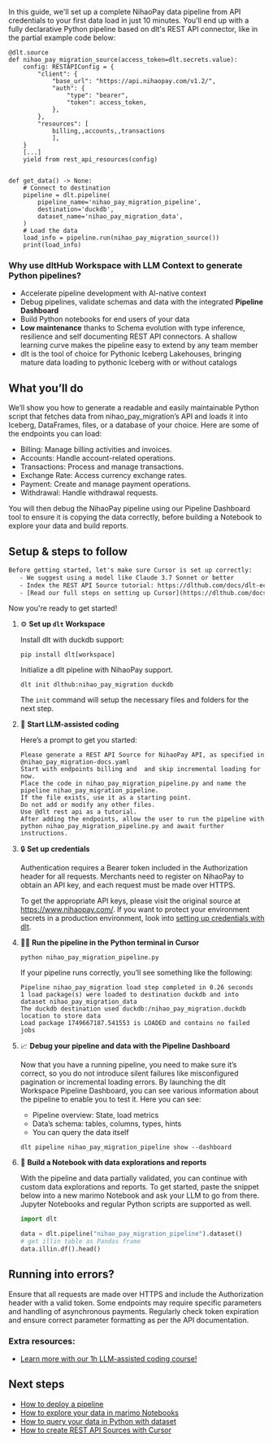 In this guide, we'll set up a complete NihaoPay data pipeline from API credentials to your first data load in just 10 minutes. You'll end up with a fully declarative Python pipeline based on dlt's REST API connector, like in the partial example code below:

```python-outcome
@dlt.source
def nihao_pay_migration_source(access_token=dlt.secrets.value):
    config: RESTAPIConfig = {
        "client": {
            "base_url": "https://api.nihaopay.com/v1.2/",
            "auth": {
                "type": "bearer",
                "token": access_token,
            },
        },
        "resources": [
            billing,,accounts,,transactions
            ],
    }
    [...]
    yield from rest_api_resources(config)


def get_data() -> None:
    # Connect to destination
    pipeline = dlt.pipeline(
        pipeline_name='nihao_pay_migration_pipeline',
        destination='duckdb',
        dataset_name='nihao_pay_migration_data', 
    )
    # Load the data
    load_info = pipeline.run(nihao_pay_migration_source())
    print(load_info) 
```

### Why use dltHub Workspace with LLM Context to generate Python pipelines?

- Accelerate pipeline development with AI-native context
- Debug pipelines, validate schemas and data with the integrated **Pipeline Dashboard**
- Build Python notebooks for end users of your data
- **Low maintenance** thanks to Schema evolution with type inference, resilience and self documenting REST API connectors. A shallow learning curve makes the pipeline easy to extend by any team member
- dlt is the tool of choice for Pythonic Iceberg Lakehouses, bringing mature data loading to pythonic Iceberg with or without catalogs

## What you’ll do

We’ll show you how to generate a readable and easily maintainable Python script that fetches data from nihao_pay_migration’s API and loads it into Iceberg, DataFrames, files, or a database of your choice. Here are some of the endpoints you can load:

- Billing: Manage billing activities and invoices.
- Accounts: Handle account-related operations.
- Transactions: Process and manage transactions.
- Exchange Rate: Access currency exchange rates.
- Payment: Create and manage payment operations.
- Withdrawal: Handle withdrawal requests.

You will then debug the NihaoPay pipeline using our Pipeline Dashboard tool to ensure it is copying the data correctly, before building a Notebook to explore your data and build reports.

## Setup & steps to follow

```default
Before getting started, let's make sure Cursor is set up correctly:
   - We suggest using a model like Claude 3.7 Sonnet or better
   - Index the REST API Source tutorial: https://dlthub.com/docs/dlt-ecosystem/verified-sources/rest_api/ and add it to context as **@dlt rest api**
   - [Read our full steps on setting up Cursor](https://dlthub.com/docs/dlt-ecosystem/llm-tooling/cursor-restapi#23-configuring-cursor-with-documentation)
```

Now you're ready to get started!

1. ⚙️ **Set up `dlt` Workspace**
    
    Install dlt with duckdb support:
    ```shell
    pip install dlt[workspace]
    ```

    Initialize a dlt pipeline with NihaoPay support.
    ```shell
    dlt init dlthub:nihao_pay_migration duckdb
    ```

    The `init` command will setup the necessary files and folders for the next step.
    
2. 🤠 **Start LLM-assisted coding**
    
    Here’s a prompt to get you started:
    
    ```prompt
    Please generate a REST API Source for NihaoPay API, as specified in @nihao_pay_migration-docs.yaml 
    Start with endpoints billing and  and skip incremental loading for now. 
    Place the code in nihao_pay_migration_pipeline.py and name the pipeline nihao_pay_migration_pipeline. 
    If the file exists, use it as a starting point. 
    Do not add or modify any other files. 
    Use @dlt rest api as a tutorial. 
    After adding the endpoints, allow the user to run the pipeline with python nihao_pay_migration_pipeline.py and await further instructions.
    ```

    
3. 🔒 **Set up credentials** 
    
    Authentication requires a Bearer token included in the Authorization header for all requests. Merchants need to register on NihaoPay to obtain an API key, and each request must be made over HTTPS.
    
    To get the appropriate API keys, please visit the original source at https://www.nihaopay.com/.
    If you want to protect your environment secrets in a production environment, look into [setting up credentials with dlt](https://dlthub.com/docs/walkthroughs/add_credentials).
    
4. 🏃‍♀️ **Run the pipeline in the Python terminal in Cursor**
    
    ```shell
    python nihao_pay_migration_pipeline.py
    ```
    
    If your pipeline runs correctly, you’ll see something like the following:
    
    ```shell
    Pipeline nihao_pay_migration load step completed in 0.26 seconds
    1 load package(s) were loaded to destination duckdb and into dataset nihao_pay_migration_data
    The duckdb destination used duckdb:/nihao_pay_migration.duckdb location to store data
    Load package 1749667187.541553 is LOADED and contains no failed jobs
    ```
    
5. 📈 **Debug your pipeline and data with the Pipeline Dashboard**

    Now that you have a running pipeline, you need to make sure it’s correct, so you do not introduce silent failures like misconfigured pagination or incremental loading errors. By launching the dlt Workspace Pipeline Dashboard, you can see various information about the pipeline to enable you to test it. Here you can see:
    - Pipeline overview: State, load metrics
    - Data’s schema: tables, columns, types, hints
    - You can query the data itself
    
    ```shell
    dlt pipeline nihao_pay_migration_pipeline show --dashboard
    ```
    
6. 🐍 **Build a Notebook with data explorations and reports**

    With the pipeline and data partially validated, you can continue with custom data explorations and reports. To get started, paste the snippet below into a new marimo Notebook and ask your LLM to go from there. Jupyter Notebooks and regular Python scripts are supported as well.

    
    ```python
    import dlt

   data = dlt.pipeline("nihao_pay_migration_pipeline").dataset()
   # get illin table as Pandas frame
   data.illin.df().head()
    ```

## Running into errors?

Ensure that all requests are made over HTTPS and include the Authorization header with a valid token. Some endpoints may require specific parameters and handling of asynchronous payments. Regularly check token expiration and ensure correct parameter formatting as per the API documentation.

### Extra resources:

- [Learn more with our 1h LLM-assisted coding course!](https://www.youtube.com/watch?v=GGid70rnJuM)

## Next steps

- [How to deploy a pipeline](https://dlthub.com/docs/walkthroughs/deploy-a-pipeline)
- [How to explore your data in marimo Notebooks](https://dlthub.com/docs/general-usage/dataset-access/marimo)
- [How to query your data in Python with dataset](https://dlthub.com/docs/general-usage/dataset-access/dataset)
- [How to create REST API Sources with Cursor](https://dlthub.com/docs/dlt-ecosystem/llm-tooling/cursor-restapi)